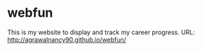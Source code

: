 # webfun

This is my website to display and track my career progress.
URL: http://agrawalnancy90.github.io/webfun/

